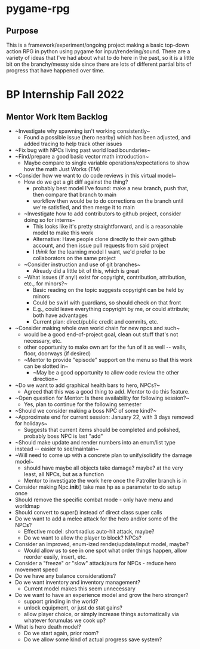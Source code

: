 # pygame-rpg

Purpose
-------

This is a framework/experiment/ongoing project making a basic top-down action
RPG in python using pygame for input/rendering/sound. There are a variety of
ideas that I've had about what to do here in the past, so it is a little bit
on the branchy/messy side since there are lots of different partial bits of
progress that have happened over time.

BP Internship Fall 2022
=======================

Mentor Work Item Backlog
------------------------
 * ~Investigate why spawning isn't working consistently~
   * Found a possible issue (hero nearby) which has been adjusted, and added tracing to help track other issues
 * ~Fix bug with NPCs living past world load boundaries~
 * ~Find/prepare a good basic vector math introduction~
   * Maybe compare to single variable operations/expectations to show how the math Just Works (TM)
 * ~Consider how we want to do code reviews in this virtual model~
   * How do we get a git diff against the thing?
     * probably best model I've found: make a new branch, push that, then compare that branch to main
     * workflow then would be to do corrections on the branch until we're satisfied, and then merge it to main
   * ~Investigate how to add contributors to github project, consider doing so for interns~
     * This looks like it's pretty straightforward, and is a reasonable model to make this work
     * Alternative: Have people clone directly to their own github account, and then issue pull requests from said project
     * I *think* for the learning model I want, we'd prefer to be collaborators on the same project
   * ~Consider instruction and use of git branches~
     * Already did a little bit of this, which is great
   * ~What issues (if any!) exist for copyright, contribution, attribution, etc., for minors?~
     * Basic reading on the topic suggests copyright can be held by minors
     * Could be swirl with guardians, so should check on that front
     * E.g., could leave everything copyright by me, or could attribute; both have advantages
     * Current plan: direct/public credit and commits, etc.
 * ~Consider making whole own world chain for new npcs and such~
   * would be a good end-of-project goal, clean out stuff that's not necessary, etc.
   * other opportunity to make own art for the fun of it as well -- walls, floor, doorways (if desired)
   * ~Mentor to provide "episode" support on the menu so that this work can be slotted in~
     * ~May be a good opportunity to allow code review the other direction~
 * ~Do we want to add graphical health bars to hero, NPCs?~
   * Agreed that this was a good thing to add. Mentor to do this feature.
 * ~Open question for Mentor: Is there availability for following session?~
   * Yes, plan to continue for the following semester
 * ~Should we consider making a boss NPC of some kind?~
 * ~Approximate end for current session: January 22, with 3 days removed for holidays~
   * Suggests that current items should be completed and polished, probably boss NPC is last "add"
 * ~Should make update and render numbers into an enum/list type instead -- easier to see/maintain~
 * ~Will need to come up with a concrete plan to unify/solidify the damage model~
   * should have maybe all objects take damage? maybe? at the very least, all NPCs, but as a function
   * Mentor to investigate the work here once the Patroller branch is in
 * Consider making Npc.__init__() take max hp as a parameter to do setup once
 * Should remove the specific combat mode - only have menu and worldmap
 * Should convert to super() instead of direct class super calls
 * Do we want to add a melee attack for the hero and/or some of the NPCs?
   * Effective model: short radius auto-hit attack, maybe?
   * Do we want to allow the player to block? NPCs?
 * Consider an improved, enum-ized render/update/input model, maybe?
   * Would allow us to see in one spot what order things happen, allow reorder easily, insert, etc.
 * Consider a "freeze" or "slow" attack/aura for NPCs - reduce hero movement speed
 * Do we have any balance considerations?
 * Do we want inventory and inventory management?
   * Current model makes this seem unnecessary
 * Do we want to have an experience model and grow the hero stronger?
   * support grinding in the world?
   * unlock equipment, or just do stat gains?
   * allow player choice, or simply increase things automatically via whatever forumulas we cook up?
 * What is hero death model?
   * Do we start again, prior room?
   * Do we allow some kind of actual progress save system?
